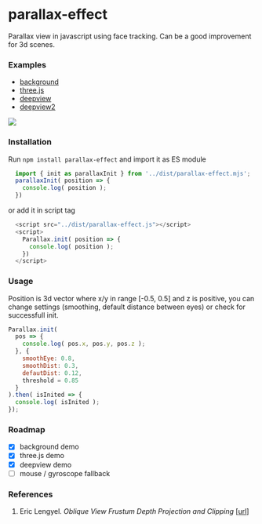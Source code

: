 # parallax-effect

Parallax view in javascript using face tracking. Can be a good improvement for 3d scenes.

### Examples
* [background](https://munrocket.github.io/parallax-effect/examples/background.html)
* [three.js](https://munrocket.github.io/parallax-effect/examples/threejs.html)
* [deepview](https://munrocket.github.io/parallax-effect/examples/deepview.html)
* [deepview2](https://munrocket.github.io/parallax-effect/examples/deepview2.html)

![](https://habrastorage.org/webt/oo/pp/go/ooppgoh3zon1kh9sxi_7urttdwy.gif)

### Installation

Run `npm install parallax-effect` and import it as ES module
```js
  import { init as parallaxInit } from '../dist/parallax-effect.mjs';
  parallaxInit( position => {
    console.log( position );
  })
```
or add it in script tag
```js
  <script src="../dist/parallax-effect.js"></script>
  <script>
    Parallax.init( position => {
      console.log( position );
    })
  </script>
```

### Usage
Position is 3d vector where x/y in range [-0.5, 0.5] and z is positive, you can change settings (smoothing, default distance between eyes) or check for successfull init.
```js
Parallax.init(
  pos => {
    console.log( pos.x, pos.y, pos.z );
  }, {
    smoothEye: 0.8,
    smoothDist: 0.3,
    defautDist: 0.12,
    threshold = 0.85
  }
).then( isInited => {
  console.log( isInited );
});
```

### Roadmap

- [x] background demo
- [x] three.js demo
- [x] deepview demo
- [ ] mouse / gyroscope fallback

### References

1. Eric Lengyel. *Oblique View Frustum Depth Projection and Clipping* [[url](https://www.semanticscholar.org/paper/Oblique-View-Frustum-Depth-Projection-and-Clipping-Lengyel/d4a4128a62e3ed060776b90a7e67c095e441b32d)]
